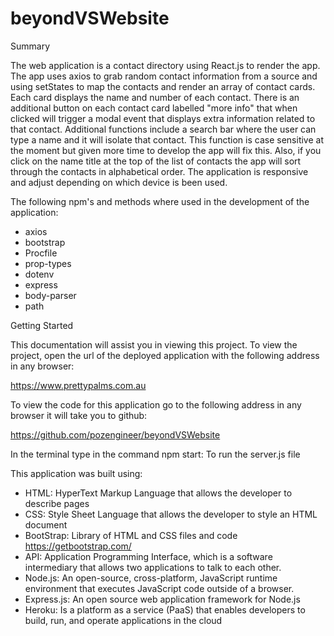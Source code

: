 # beyondVSWebsite

Summary

The web application is a contact directory using React.js to render the app. The app uses axios to
grab random contact information from a source and using setStates to map the contacts and render an
array of contact cards. Each card displays the name and number of each contact. There is an additional
button on each contact card labelled "more info" that when clicked will trigger a modal event that
displays extra information related to that contact.
Additional functions include a search bar where the user can type a name and it will isolate that contact.
This function is case sensitive at the moment but given more time to develop the app will fix this. Also,
if you click on the name title at the top of the list of contacts the app will sort through the contacts in
alphabetical order. The application is responsive and adjust depending on which device is been used.

The following npm's and methods where used in the development of the application:
- axios
- bootstrap
- Procfile
- prop-types
- dotenv
- express
- body-parser
- path

Getting Started

This documentation will assist you in viewing this project. To view the project, open
the url of the deployed application with the following address in any browser:

https://www.prettypalms.com.au

To view the code for this application go to the following address in any browser it will take you to github:

https://github.com/pozengineer/beyondVSWebsite

In the terminal type in the command
npm start: To run the server.js file

This application was built using:
- HTML: HyperText Markup Language that allows the developer to describe pages
- CSS: Style Sheet Language that allows the developer to style an HTML document
- BootStrap: Library of HTML and CSS files and code https://getbootstrap.com/
- API: Application Programming Interface, which is a software intermediary that
  allows two applications to talk to each other.
- Node.js: An open-source, cross-platform, JavaScript runtime environment that
  executes JavaScript code outside of a browser.
- Express.js: An open source web application framework for Node.js
- Heroku: Is a platform as a service (PaaS) that enables developers to build, run,
  and operate applications in the cloud
